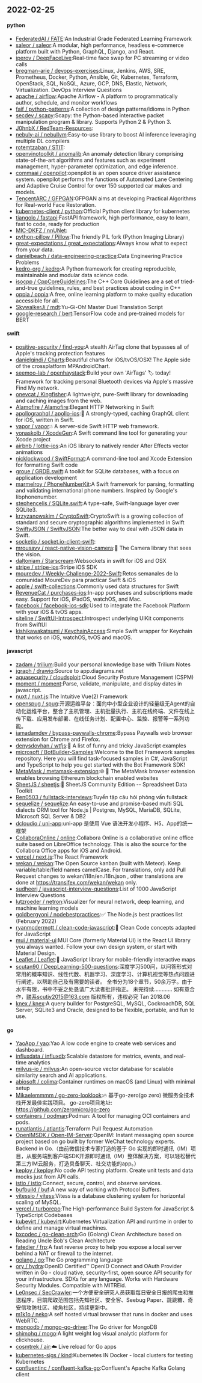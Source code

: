 ## 2022-02-25

#### python
* [FederatedAI / FATE](https://github.com/FederatedAI/FATE):An Industrial Grade Federated Learning Framework
* [saleor / saleor](https://github.com/saleor/saleor):A modular, high performance, headless e-commerce platform built with Python, GraphQL, Django, and React.
* [iperov / DeepFaceLive](https://github.com/iperov/DeepFaceLive):Real-time face swap for PC streaming or video calls
* [bregman-arie / devops-exercises](https://github.com/bregman-arie/devops-exercises):Linux, Jenkins, AWS, SRE, Prometheus, Docker, Python, Ansible, Git, Kubernetes, Terraform, OpenStack, SQL, NoSQL, Azure, GCP, DNS, Elastic, Network, Virtualization. DevOps Interview Questions
* [apache / airflow](https://github.com/apache/airflow):Apache Airflow - A platform to programmatically author, schedule, and monitor workflows
* [faif / python-patterns](https://github.com/faif/python-patterns):A collection of design patterns/idioms in Python
* [secdev / scapy](https://github.com/secdev/scapy):Scapy: the Python-based interactive packet manipulation program & library. Supports Python 2 & Python 3.
* [J0hnbX / RedTeam-Resources](https://github.com/J0hnbX/RedTeam-Resources):
* [nebuly-ai / nebullvm](https://github.com/nebuly-ai/nebullvm):Easy-to-use library to boost AI inference leveraging multiple DL compilers
* [rotemtzaban / STIT](https://github.com/rotemtzaban/STIT):
* [openvinotoolkit / anomalib](https://github.com/openvinotoolkit/anomalib):An anomaly detection library comprising state-of-the-art algorithms and features such as experiment management, hyper-parameter optimization, and edge inference.
* [commaai / openpilot](https://github.com/commaai/openpilot):openpilot is an open source driver assistance system. openpilot performs the functions of Automated Lane Centering and Adaptive Cruise Control for over 150 supported car makes and models.
* [TencentARC / GFPGAN](https://github.com/TencentARC/GFPGAN):GFPGAN aims at developing Practical Algorithms for Real-world Face Restoration.
* [kubernetes-client / python](https://github.com/kubernetes-client/python):Official Python client library for kubernetes
* [tiangolo / fastapi](https://github.com/tiangolo/fastapi):FastAPI framework, high performance, easy to learn, fast to code, ready for production
* [MIC-DKFZ / nnUNet](https://github.com/MIC-DKFZ/nnUNet):
* [python-pillow / Pillow](https://github.com/python-pillow/Pillow):The friendly PIL fork (Python Imaging Library)
* [great-expectations / great_expectations](https://github.com/great-expectations/great_expectations):Always know what to expect from your data.
* [danielbeach / data-engineering-practice](https://github.com/danielbeach/data-engineering-practice):Data Engineering Practice Problems
* [kedro-org / kedro](https://github.com/kedro-org/kedro):A Python framework for creating reproducible, maintainable and modular data science code.
* [isocpp / CppCoreGuidelines](https://github.com/isocpp/CppCoreGuidelines):The C++ Core Guidelines are a set of tried-and-true guidelines, rules, and best practices about coding in C++
* [oppia / oppia](https://github.com/oppia/oppia):A free, online learning platform to make quality education accessible for all.
* [SkywalkerJi / mdt](https://github.com/SkywalkerJi/mdt):Yu-Gi-Oh! Master Duel Translation Script
* [google-research / bert](https://github.com/google-research/bert):TensorFlow code and pre-trained models for BERT

#### swift
* [positive-security / find-you](https://github.com/positive-security/find-you):A stealth AirTag clone that bypasses all of Apple's tracking protection features
* [danielgindi / Charts](https://github.com/danielgindi/Charts):Beautiful charts for iOS/tvOS/OSX! The Apple side of the crossplatform MPAndroidChart.
* [seemoo-lab / openhaystack](https://github.com/seemoo-lab/openhaystack):Build your own 'AirTags'
🏷
today! Framework for tracking personal Bluetooth devices via Apple's massive Find My network.
* [onevcat / Kingfisher](https://github.com/onevcat/Kingfisher):A lightweight, pure-Swift library for downloading and caching images from the web.
* [Alamofire / Alamofire](https://github.com/Alamofire/Alamofire):Elegant HTTP Networking in Swift
* [apollographql / apollo-ios](https://github.com/apollographql/apollo-ios):📱
A strongly-typed, caching GraphQL client for iOS, written in Swift.
* [vapor / vapor](https://github.com/vapor/vapor):💧
A server-side Swift HTTP web framework.
* [yonaskolb / XcodeGen](https://github.com/yonaskolb/XcodeGen):A Swift command line tool for generating your Xcode project
* [airbnb / lottie-ios](https://github.com/airbnb/lottie-ios):An iOS library to natively render After Effects vector animations
* [nicklockwood / SwiftFormat](https://github.com/nicklockwood/SwiftFormat):A command-line tool and Xcode Extension for formatting Swift code
* [groue / GRDB.swift](https://github.com/groue/GRDB.swift):A toolkit for SQLite databases, with a focus on application development
* [marmelroy / PhoneNumberKit](https://github.com/marmelroy/PhoneNumberKit):A Swift framework for parsing, formatting and validating international phone numbers. Inspired by Google's libphonenumber.
* [stephencelis / SQLite.swift](https://github.com/stephencelis/SQLite.swift):A type-safe, Swift-language layer over SQLite3.
* [krzyzanowskim / CryptoSwift](https://github.com/krzyzanowskim/CryptoSwift):CryptoSwift is a growing collection of standard and secure cryptographic algorithms implemented in Swift
* [SwiftyJSON / SwiftyJSON](https://github.com/SwiftyJSON/SwiftyJSON):The better way to deal with JSON data in Swift.
* [socketio / socket.io-client-swift](https://github.com/socketio/socket.io-client-swift):
* [mrousavy / react-native-vision-camera](https://github.com/mrousavy/react-native-vision-camera):📸
The Camera library that sees the vision.
* [daltoniam / Starscream](https://github.com/daltoniam/Starscream):Websockets in swift for iOS and OSX
* [stripe / stripe-ios](https://github.com/stripe/stripe-ios):Stripe iOS SDK
* [mouredev / Weekly-Challenge-2022-Swift](https://github.com/mouredev/Weekly-Challenge-2022-Swift):Retos semanales de la comunidad MoureDev para practicar Swift & iOS
* [apple / swift-collections](https://github.com/apple/swift-collections):Commonly used data structures for Swift
* [RevenueCat / purchases-ios](https://github.com/RevenueCat/purchases-ios):In-app purchases and subscriptions made easy. Support for iOS, iPadOS, watchOS, and Mac.
* [facebook / facebook-ios-sdk](https://github.com/facebook/facebook-ios-sdk):Used to integrate the Facebook Platform with your iOS & tvOS apps.
* [siteline / SwiftUI-Introspect](https://github.com/siteline/SwiftUI-Introspect):Introspect underlying UIKit components from SwiftUI
* [kishikawakatsumi / KeychainAccess](https://github.com/kishikawakatsumi/KeychainAccess):Simple Swift wrapper for Keychain that works on iOS, watchOS, tvOS and macOS.

#### javascript
* [zadam / trilium](https://github.com/zadam/trilium):Build your personal knowledge base with Trilium Notes
* [jgraph / drawio](https://github.com/jgraph/drawio):Source to app.diagrams.net
* [aquasecurity / cloudsploit](https://github.com/aquasecurity/cloudsploit):Cloud Security Posture Management (CSPM)
* [moment / moment](https://github.com/moment/moment):Parse, validate, manipulate, and display dates in javascript.
* [nuxt / nuxt.js](https://github.com/nuxt/nuxt.js):The Intuitive Vue(2) Framework
* [openspug / spug](https://github.com/openspug/spug):开源运维平台：面向中小型企业设计的轻量级无Agent的自动化运维平台，整合了主机管理、主机批量执行、主机在线终端、文件在线上传下载、应用发布部署、在线任务计划、配置中心、监控、报警等一系列功能。
* [iamadamdev / bypass-paywalls-chrome](https://github.com/iamadamdev/bypass-paywalls-chrome):Bypass Paywalls web browser extension for Chrome and Firefox.
* [denysdovhan / wtfjs](https://github.com/denysdovhan/wtfjs):🤪
A list of funny and tricky JavaScript examples
* [microsoft / BotBuilder-Samples](https://github.com/microsoft/BotBuilder-Samples):Welcome to the Bot Framework samples repository. Here you will find task-focused samples in C#, JavaScript and TypeScript to help you get started with the Bot Framework SDK!
* [MetaMask / metamask-extension](https://github.com/MetaMask/metamask-extension):🌐
🔌
The MetaMask browser extension enables browsing Ethereum blockchain enabled websites
* [SheetJS / sheetjs](https://github.com/SheetJS/sheetjs):📗
SheetJS Community Edition -- Spreadsheet Data Toolkit
* [Ren0503 / fullstack-interviews](https://github.com/Ren0503/fullstack-interviews):Tuyển tập câu hỏi phỏng vấn fullstack
* [sequelize / sequelize](https://github.com/sequelize/sequelize):An easy-to-use and promise-based multi SQL dialects ORM tool for Node.js | Postgres, MySQL, MariaDB, SQLite, Microsoft SQL Server & DB2
* [dcloudio / uni-app](https://github.com/dcloudio/uni-app):uni-app 是使用 Vue 语法开发小程序、H5、App的统一框架
* [CollaboraOnline / online](https://github.com/CollaboraOnline/online):Collabora Online is a collaborative online office suite based on LibreOffice technology. This is also the source for the Collabora Office apps for iOS and Android.
* [vercel / next.js](https://github.com/vercel/next.js):The React Framework
* [wekan / wekan](https://github.com/wekan/wekan):The Open Source kanban (built with Meteor). Keep variable/table/field names camelCase. For translations, only add Pull Request changes to wekan/i18n/en.i18n.json , other translations are done at https://transifex.com/wekan/wekan only.
* [sudheerj / javascript-interview-questions](https://github.com/sudheerj/javascript-interview-questions):List of 1000 JavaScript Interview Questions
* [lutzroeder / netron](https://github.com/lutzroeder/netron):Visualizer for neural network, deep learning, and machine learning models
* [goldbergyoni / nodebestpractices](https://github.com/goldbergyoni/nodebestpractices):✅
The Node.js best practices list (February 2022)
* [ryanmcdermott / clean-code-javascript](https://github.com/ryanmcdermott/clean-code-javascript):🛁
Clean Code concepts adapted for JavaScript
* [mui / material-ui](https://github.com/mui/material-ui):MUI Core (formerly Material UI) is the React UI library you always wanted. Follow your own design system, or start with Material Design.
* [Leaflet / Leaflet](https://github.com/Leaflet/Leaflet):🍃
JavaScript library for mobile-friendly interactive maps
* [scutan90 / DeepLearning-500-questions](https://github.com/scutan90/DeepLearning-500-questions):深度学习500问，以问答形式对常用的概率知识、线性代数、机器学习、深度学习、计算机视觉等热点问题进行阐述，以帮助自己及有需要的读者。 全书分为18个章节，50余万字。由于水平有限，书中不妥之处恳请广大读者批评指正。 未完待续............ 如有意合作，联系scutjy2015@163.com 版权所有，违权必究 Tan 2018.06
* [knex / knex](https://github.com/knex/knex):A query builder for PostgreSQL, MySQL, CockroachDB, SQL Server, SQLite3 and Oracle, designed to be flexible, portable, and fun to use.

#### go
* [YaoApp / yao](https://github.com/YaoApp/yao):Yao A low code engine to create web services and dashboard.
* [influxdata / influxdb](https://github.com/influxdata/influxdb):Scalable datastore for metrics, events, and real-time analytics
* [milvus-io / milvus](https://github.com/milvus-io/milvus):An open-source vector database for scalable similarity search and AI applications.
* [abiosoft / colima](https://github.com/abiosoft/colima):Container runtimes on macOS (and Linux) with minimal setup
* [Mikaelemmmm / go-zero-looklook](https://github.com/Mikaelemmmm/go-zero-looklook):🔥
基于go-zero(go zero) 微服务全技术栈开发最佳实践项目。 go-zero项目地址: https://github.com/zeromicro/go-zero
* [containers / podman](https://github.com/containers/podman):Podman: A tool for managing OCI containers and pods.
* [runatlantis / atlantis](https://github.com/runatlantis/atlantis):Terraform Pull Request Automation
* [OpenIMSDK / Open-IM-Server](https://github.com/OpenIMSDK/Open-IM-Server):OpenIM: Instant messaging open source project based on go built by former WeChat technology experts. Backend in Go.（由前微信技术专家打造的基于 Go 实现的即时通讯（IM）项目，从服务端到客户端SDK开源即时通讯（IM）整体解决方案，可以轻松替代第三方IM云服务，打造具备聊天、社交功能的app。）
* [keploy / keploy](https://github.com/keploy/keploy):No code API testing platform. Create unit tests and data mocks just from API calls.
* [istio / istio](https://github.com/istio/istio):Connect, secure, control, and observe services.
* [bufbuild / buf](https://github.com/bufbuild/buf):A new way of working with Protocol Buffers.
* [vitessio / vitess](https://github.com/vitessio/vitess):Vitess is a database clustering system for horizontal scaling of MySQL.
* [vercel / turborepo](https://github.com/vercel/turborepo):The High-performance Build System for JavaScript & TypeScript Codebases
* [kubevirt / kubevirt](https://github.com/kubevirt/kubevirt):Kubernetes Virtualization API and runtime in order to define and manage virtual machines.
* [bxcodec / go-clean-arch](https://github.com/bxcodec/go-clean-arch):Go (Golang) Clean Architecture based on Reading Uncle Bob's Clean Architecture
* [fatedier / frp](https://github.com/fatedier/frp):A fast reverse proxy to help you expose a local server behind a NAT or firewall to the internet.
* [golang / go](https://github.com/golang/go):The Go programming language
* [ory / hydra](https://github.com/ory/hydra):OpenID Certified™ OpenID Connect and OAuth Provider written in Go - cloud native, security-first, open source API security for your infrastructure. SDKs for any language. Works with Hardware Security Modules. Compatible with MITREid.
* [Le0nsec / SecCrawler](https://github.com/Le0nsec/SecCrawler):一个方便安全研究人员获取每日安全日报的爬虫和推送程序，目前爬取范围包括先知社区、安全客、Seebug Paper、跳跳糖、奇安信攻防社区、棱角社区，持续更新中。
* [m1k1o / neko](https://github.com/m1k1o/neko):A self hosted virtual browser that runs in docker and uses WebRTC.
* [mongodb / mongo-go-driver](https://github.com/mongodb/mongo-go-driver):The Go driver for MongoDB
* [shimohq / mogo](https://github.com/shimohq/mogo):A light weight log visual analytic platform for clickhouse.
* [cosmtrek / air](https://github.com/cosmtrek/air):☁️
Live reload for Go apps
* [kubernetes-sigs / kind](https://github.com/kubernetes-sigs/kind):Kubernetes IN Docker - local clusters for testing Kubernetes
* [confluentinc / confluent-kafka-go](https://github.com/confluentinc/confluent-kafka-go):Confluent's Apache Kafka Golang client
